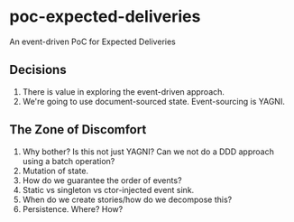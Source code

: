 # poc-expected-deliveries

An event-driven PoC for Expected Deliveries

## Decisions

1. There is value in exploring the event-driven approach.
2. We're going to use document-sourced state. Event-sourcing is YAGNI.

## The Zone of Discomfort

1. Why bother? Is this not just YAGNI? Can we not do a DDD approach using a batch operation?
2. Mutation of state.
3. How do we guarantee the order of events?
4. Static vs singleton vs ctor-injected event sink.
5. When do we create stories/how do we decompose this?
6. Persistence. Where? How?
